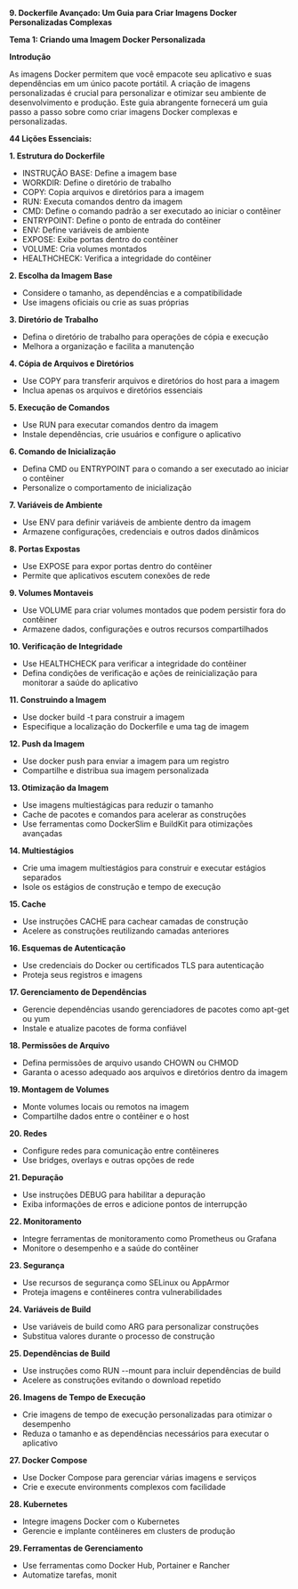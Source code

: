 **9. Dockerfile Avançado: Um Guia para Criar Imagens Docker Personalizadas Complexas**

**Tema 1: Criando uma Imagem Docker Personalizada**

**Introdução**

As imagens Docker permitem que você empacote seu aplicativo e suas dependências em um único pacote portátil. A criação de imagens personalizadas é crucial para personalizar e otimizar seu ambiente de desenvolvimento e produção. Este guia abrangente fornecerá um guia passo a passo sobre como criar imagens Docker complexas e personalizadas.

**44 Lições Essenciais:**

**1. Estrutura do Dockerfile**
- INSTRUÇÃO BASE: Define a imagem base
- WORKDIR: Define o diretório de trabalho
- COPY: Copia arquivos e diretórios para a imagem
- RUN: Executa comandos dentro da imagem
- CMD: Define o comando padrão a ser executado ao iniciar o contêiner
- ENTRYPOINT: Define o ponto de entrada do contêiner
- ENV: Define variáveis ​​de ambiente
- EXPOSE: Exibe portas dentro do contêiner
- VOLUME: Cria volumes montados
- HEALTHCHECK: Verifica a integridade do contêiner

**2. Escolha da Imagem Base**
- Considere o tamanho, as dependências e a compatibilidade
- Use imagens oficiais ou crie as suas próprias

**3. Diretório de Trabalho**
- Defina o diretório de trabalho para operações de cópia e execução
- Melhora a organização e facilita a manutenção

**4. Cópia de Arquivos e Diretórios**
- Use COPY para transferir arquivos e diretórios do host para a imagem
- Inclua apenas os arquivos e diretórios essenciais

**5. Execução de Comandos**
- Use RUN para executar comandos dentro da imagem
- Instale dependências, crie usuários e configure o aplicativo

**6. Comando de Inicialização**
- Defina CMD ou ENTRYPOINT para o comando a ser executado ao iniciar o contêiner
- Personalize o comportamento de inicialização

**7. Variáveis ​​de Ambiente**
- Use ENV para definir variáveis ​​de ambiente dentro da imagem
- Armazene configurações, credenciais e outros dados dinâmicos

**8. Portas Expostas**
- Use EXPOSE para expor portas dentro do contêiner
- Permite que aplicativos escutem conexões de rede

**9. Volumes Montaveis**
- Use VOLUME para criar volumes montados que podem persistir fora do contêiner
- Armazene dados, configurações e outros recursos compartilhados

**10. Verificação de Integridade**
- Use HEALTHCHECK para verificar a integridade do contêiner
- Defina condições de verificação e ações de reinicialização para monitorar a saúde do aplicativo

**11. Construindo a Imagem**
- Use docker build -t para construir a imagem
- Especifique a localização do Dockerfile e uma tag de imagem

**12. Push da Imagem**
- Use docker push para enviar a imagem para um registro
- Compartilhe e distribua sua imagem personalizada

**13. Otimização da Imagem**
- Use imagens multiestágicas para reduzir o tamanho
- Cache de pacotes e comandos para acelerar as construções
- Use ferramentas como DockerSlim e BuildKit para otimizações avançadas

**14. Multiestágios**
- Crie uma imagem multiestágios para construir e executar estágios separados
- Isole os estágios de construção e tempo de execução

**15. Cache**
- Use instruções CACHE para cachear camadas de construção
- Acelere as construções reutilizando camadas anteriores

**16. Esquemas de Autenticação**
- Use credenciais do Docker ou certificados TLS para autenticação
- Proteja seus registros e imagens

**17. Gerenciamento de Dependências**
- Gerencie dependências usando gerenciadores de pacotes como apt-get ou yum
- Instale e atualize pacotes de forma confiável

**18. Permissões de Arquivo**
- Defina permissões de arquivo usando CHOWN ou CHMOD
- Garanta o acesso adequado aos arquivos e diretórios dentro da imagem

**19. Montagem de Volumes**
- Monte volumes locais ou remotos na imagem
- Compartilhe dados entre o contêiner e o host

**20. Redes**
- Configure redes para comunicação entre contêineres
- Use bridges, overlays e outras opções de rede

**21. Depuração**
- Use instruções DEBUG para habilitar a depuração
- Exiba informações de erros e adicione pontos de interrupção

**22. Monitoramento**
- Integre ferramentas de monitoramento como Prometheus ou Grafana
- Monitore o desempenho e a saúde do contêiner

**23. Segurança**
- Use recursos de segurança como SELinux ou AppArmor
- Proteja imagens e contêineres contra vulnerabilidades

**24. Variáveis ​​de Build**
- Use variáveis ​​de build como ARG para personalizar construções
- Substitua valores durante o processo de construção

**25. Dependências de Build**
- Use instruções como RUN --mount para incluir dependências de build
- Acelere as construções evitando o download repetido

**26. Imagens de Tempo de Execução**
- Crie imagens de tempo de execução personalizadas para otimizar o desempenho
- Reduza o tamanho e as dependências necessários para executar o aplicativo

**27. Docker Compose**
- Use Docker Compose para gerenciar várias imagens e serviços
- Crie e execute environments complexos com facilidade

**28. Kubernetes**
- Integre imagens Docker com o Kubernetes
- Gerencie e implante contêineres em clusters de produção

**29. Ferramentas de Gerenciamento**
- Use ferramentas como Docker Hub, Portainer e Rancher
- Automatize tarefas, monit
